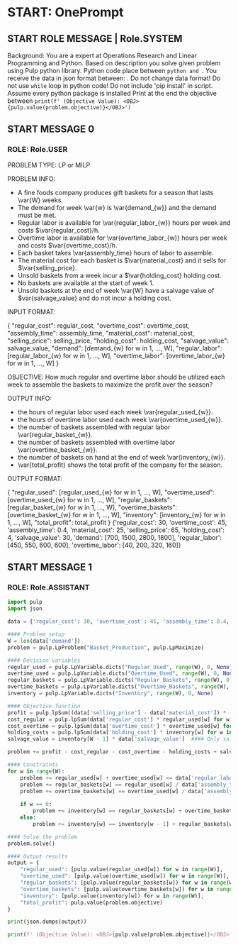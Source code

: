 # START: OnePrompt 
## START ROLE MESSAGE | Role.SYSTEM 
Background: You are a expert at Operations Research and Linear Programming and Python. Based on description you solve given problem using Pulp python library. Python code place between ```python and ```. You receive the data in json format between: <DATA></DATA>. Do not change data format! Do not use `while` loop in python code! Do not include 'pip install' in script. Assume every python package is installed Print at the end the objective between <OBJ></OBJ> `print(f' (Objective Value): <OBJ>{pulp.value(problem.objective)}</OBJ>')`  
## START MESSAGE 0 
### ROLE: Role.USER
<DESCRIPTION>
PROBLEM TYPE: LP or MILP

PROBLEM INFO:

- A fine foods company produces gift baskets for a season that lasts \var{W} weeks.
- The demand for week \var{w} is \var{demand_{w}} and the demand must be met.
- Regular labor is available for \var{regular_labor_{w}} hours per week and costs $\var{regular_cost}/h.
- Overtime labor is available for \var{overtime_labor_{w}} hours per week and costs $\var{overtime_cost}/h.
- Each basket takes \var{assembly_time} hours of labor to assemble.
- The material cost for each basket is $\var{material_cost} and it sells for $\var{selling_price}.
- Unsold baskets from a week incur a $\var{holding_cost} holding cost. 
- No baskets are available at the start of week 1.
- Unsold baskets at the end of week \var{W} have a salvage value of $var{salvage_value} and do not incur a holding cost.

INPUT FORMAT: 

{
    "regular_cost": regular_cost,
    "overtime_cost": overtime_cost,
    "assembly_time": assembly_time,
    "material_cost": material_cost,
    "selling_price": selling_price,
    "holding_cost": holding_cost,
    "salvage_value": salvage_value,
    "demand": [demand_{w} for w in 1, ..., W],
    "regular_labor": [regular_labor_{w} for w in 1, ..., W],
    "overtime_labor": [overtime_labor_{w} for w in 1, ..., W]
}

OBJECTIVE: How much regular and overtime labor should be utilized each week to assemble the baskets to maximize the profit over the season?

OUTPUT INFO:

- the hours of regular labor used each week \var{regular_used_{w}}.
- the hours of overtime labor used each week \var{overtime_used_{w}}.
- the number of baskets assembled with regular labor \var{regular_basket_{w}}.
- the number of baskets assembled with overtime labor \var{overtime_basket_{w}}.
- the number of baskets on hand at the end of week \var{inventory_{w}}.
- \var{total_profit} shows the total profit of the company for the season.

OUTPUT FORMAT:

{
    "regular_used": [regular_used_{w} for w in 1, ..., W],
    "overtime_used": [overtime_used_{w} for w in 1, ..., W],
    "regular_baskets": [regular_basket_{w} for w in 1, ..., W],
    "overtime_baskets": [overtime_basket_{w} for w in 1, ..., W],
    "inventory": [inventory_{w} for w in 1, ..., W],
    "total_profit": total_profit
}
</DESCRIPTION>
<DATA>
{'regular_cost': 30, 'overtime_cost': 45, 'assembly_time': 0.4, 'material_cost': 25, 'selling_price': 65, 'holding_cost': 4, 'salvage_value': 30, 'demand': [700, 1500, 2800, 1800], 'regular_labor': [450, 550, 600, 600], 'overtime_labor': [40, 200, 320, 160]}</DATA>


## START MESSAGE 1 
### ROLE: Role.ASSISTANT
```python
import pulp
import json

data = {'regular_cost': 30, 'overtime_cost': 45, 'assembly_time': 0.4, 'material_cost': 25, 'selling_price': 65, 'holding_cost': 4, 'salvage_value': 30, 'demand': [700, 1500, 2800, 1800], 'regular_labor': [450, 550, 600, 600], 'overtime_labor': [40, 200, 320, 160]}

#### Problem setup
W = len(data['demand'])
problem = pulp.LpProblem("Basket_Production", pulp.LpMaximize)

#### Decision variables
regular_used = pulp.LpVariable.dicts("Regular_Used", range(W), 0, None)
overtime_used = pulp.LpVariable.dicts("Overtime_Used", range(W), 0, None)
regular_baskets = pulp.LpVariable.dicts("Regular_Baskets", range(W), 0, None, pulp.LpInteger)
overtime_baskets = pulp.LpVariable.dicts("Overtime_Baskets", range(W), 0, None, pulp.LpInteger)
inventory = pulp.LpVariable.dicts("Inventory", range(W), 0, None)

#### Objective function
profit = pulp.lpSum((data['selling_price'] - data['material_cost']) * (regular_baskets[w] + overtime_baskets[w]) for w in range(W))
cost_regular = pulp.lpSum(data['regular_cost'] * regular_used[w] for w in range(W))
cost_overtime = pulp.lpSum(data['overtime_cost'] * overtime_used[w] for w in range(W))
holding_costs = pulp.lpSum(data['holding_cost'] * inventory[w] for w in range(W - 1))  #### No holding cost in last week
salvage_value = inventory[W - 1] * data['salvage_value']  #### Only salvage on last week's inventory

problem += profit - cost_regular - cost_overtime - holding_costs + salvage_value

#### Constraints
for w in range(W):
    problem += regular_used[w] + overtime_used[w] <= data['regular_labor'][w] + data['overtime_labor'][w]
    problem += regular_baskets[w] == regular_used[w] / data['assembly_time']
    problem += overtime_baskets[w] == overtime_used[w] / data['assembly_time']
    
    if w == 0:
        problem += inventory[w] == regular_baskets[w] + overtime_baskets[w] - data['demand'][w]
    else:
        problem += inventory[w] == inventory[w - 1] + regular_baskets[w] + overtime_baskets[w] - data['demand'][w]

#### Solve the problem
problem.solve()

#### Output results
output = {
    "regular_used": [pulp.value(regular_used[w]) for w in range(W)],
    "overtime_used": [pulp.value(overtime_used[w]) for w in range(W)],
    "regular_baskets": [pulp.value(regular_baskets[w]) for w in range(W)],
    "overtime_baskets": [pulp.value(overtime_baskets[w]) for w in range(W)],
    "inventory": [pulp.value(inventory[w]) for w in range(W)],
    "total_profit": pulp.value(problem.objective)
}

print(json.dumps(output))

print(f' (Objective Value): <OBJ>{pulp.value(problem.objective)}</OBJ>')
```

